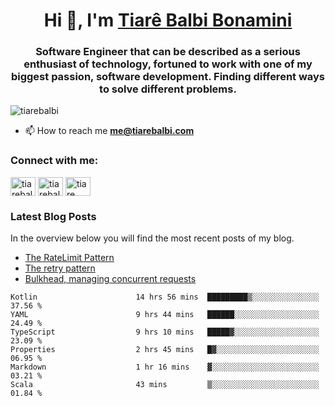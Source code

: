 

<h1 align="center">Hi 👋, I'm <a href="https://tiarebalbi.com?utm_source=github&utm_medium=profile&utm_campaign=github_profile">Tiarê Balbi Bonamini</a></h1>

<h3 align="center">Software Engineer that can be described as a serious enthusiast of technology, fortuned to work with one of my biggest passion, software development. Finding different ways to solve different problems.</h3>

<p align="left"> <img src="https://komarev.com/ghpvc/?username=tiarebalbi" alt="tiarebalbi" /> </p>

- 📫 How to reach me **me@tiarebalbi.com**

<p align="left">
<h3 align="left">Connect with me:</h3>
<a href="https://twitter.com/tiarebalbi" target="blank"><img align="center" src="https://cdn.jsdelivr.net/npm/simple-icons@3.0.1/icons/twitter.svg" alt="tiarebalbi" height="30" width="40" /></a>
<a href="https://instagram.com/tiarebalbi" target="blank"><img align="center" src="https://cdn.jsdelivr.net/npm/simple-icons@3.0.1/icons/instagram.svg" alt="tiarebalbi" height="30" width="40" /></a>
<a href="https://www.codechef.com/users/tiare balbi bonamini" target="blank"><img align="center" src="https://cdn.jsdelivr.net/npm/simple-icons@3.1.0/icons/codechef.svg" alt="tiare balbi bonamini" height="30" width="40" /></a>
</p>

### Latest Blog Posts

In the overview below you will find the most recent posts of my blog.

* [The RateLimit Pattern](https://tiarebalbi.com/article/week-4-the-rate-limit-pattern?utm_source=github&utm_medium=profile&utm_campaign=github_profile)
* [The retry pattern](https://tiarebalbi.com/article/week-3-the-retry-pattern?utm_source=github&utm_medium=profile&utm_campaign=github_profile)
* [Bulkhead, managing concurrent requests](https://tiarebalbi.com/article/week-2-bulkhead-managing-concurrent-requests?utm_source=github&utm_medium=profile&utm_campaign=github_profile)

<!--START_SECTION:waka-->

```text
Kotlin                      14 hrs 56 mins  █████████▒░░░░░░░░░░░░░░░   37.56 %
YAML                        9 hrs 44 mins   ██████░░░░░░░░░░░░░░░░░░░   24.49 %
TypeScript                  9 hrs 10 mins   █████▓░░░░░░░░░░░░░░░░░░░   23.09 %
Properties                  2 hrs 45 mins   █▓░░░░░░░░░░░░░░░░░░░░░░░   06.95 %
Markdown                    1 hr 16 mins    ▓░░░░░░░░░░░░░░░░░░░░░░░░   03.21 %
Scala                       43 mins         ▒░░░░░░░░░░░░░░░░░░░░░░░░   01.84 %
```

<!--END_SECTION:waka-->
